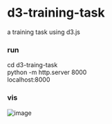 # d3-training-task
a training task using d3.js  
### run
cd d3-traing-task  
python -m http.server 8000  
localhost:8000  
### vis
![image](https://user-images.githubusercontent.com/104608326/165878551-8b635198-b421-40ce-92e2-6b5e84ec07cc.png)
